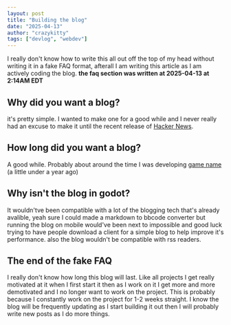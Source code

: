 ```yaml
---
layout: post
title: "Building the blog"
date: "2025-04-13"
author: "crazykitty"
tags: ["devlog", "webdev"]
---
```

I really don't know how to write this all out off the top of my head without writing it in a fake FAQ format, afterall I am writing this article as I am actively coding the blog. **the faq section was written at 2025-04-13 at 2:14AM EDT**

## Why did you want a blog?
it's pretty simple. I wanted to make one for a good while and I never really had an excuse to make it until the recent release of [Hacker News](https://news.colonq.computer).

## How long did you want a blog?
A good while. Probably about around the time I was developing [game name](https://crazykitty357.itch.io/game-name) (a little under a year ago)

## Why isn't the blog in godot?
It wouldn'tve been compatible with a lot of the blogging tech that's already avalible, yeah sure I could made a markdown to bbcode converter but running the blog on mobile would've been next to impossible and good luck trying to have people download a client for a simple blog to help improve it's performance. also the blog wouldn't be compatible with rss readers.

## The end of the fake FAQ
I really don't know how long this blog will last. Like all projects I get really motivated at it when I first start it then as I work on it I get more and more demotivated and I no longer want to work on the project. This is probably because I constantly work on the project for 1-2 weeks straight. I know the blog will be frequently updating as I start building it out then I will probably write new posts as I do more things.
